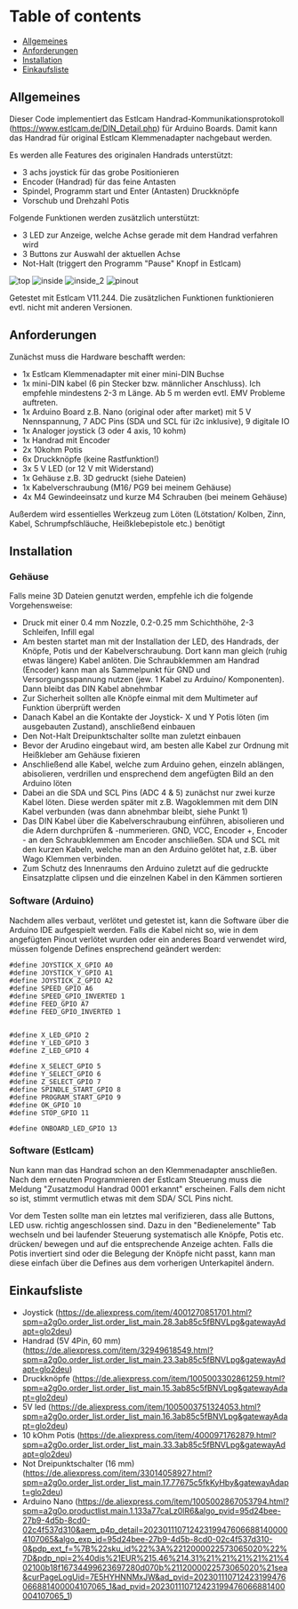 
# Table of contents
* [Allgemeines](#allgemeines)
* [Anforderungen](#anforderungen)
* [Installation](#installation)
* [Einkaufsliste](#einkaufsliste)

## Allgemeines
Dieser Code implementiert das Estlcam Handrad-Kommunikationsprotokoll (https://www.estlcam.de/DIN_Detail.php) für Arduino Boards.
Damit kann das Handrad für original Estlcam Klemmenadapter nachgebaut werden.

Es werden alle Features des originalen Handrads unterstützt:
* 3 achs joystick für das grobe Positionieren
* Encoder (Handrad) für das feine Antasten
* Spindel, Programm start und Enter (Antasten) Druckknöpfe
* Vorschub und Drehzahl Potis

Folgende Funktionen werden zusätzlich unterstützt:
* 3 LED zur Anzeige, welche Achse gerade mit dem Handrad verfahren wird
* 3 Buttons zur Auswahl der aktuellen Achse
* Not-Halt (triggert den Programm "Pause" Knopf in Estlcam)

![top](https://user-images.githubusercontent.com/69339442/213932798-1af69cf4-892e-43d9-bc12-5184e7064199.png)
![inside](https://user-images.githubusercontent.com/69339442/213932805-338ffd80-9654-4688-8ebe-09921d74ee7b.png)
![inside_2](https://user-images.githubusercontent.com/69339442/213932818-617348a7-9fe8-44db-abf7-a462b88048d6.png)
![pinout](https://user-images.githubusercontent.com/69339442/213933733-bbf50029-dfe7-4c3b-87aa-6fddc10b4ca6.png)


Getestet mit Estlcam V11.244. Die zusätzlichen Funktionen funktionieren evtl. nicht mit anderen Versionen.
	
## Anforderungen
Zunächst muss die Hardware beschafft werden:
* 1x Estlcam Klemmenadapter mit einer mini-DIN Buchse
* 1x mini-DIN kabel (6 pin Stecker bzw. männlicher Anschluss). Ich empfehle mindestens 2-3 m Länge. Ab 5 m werden evtl. EMV Probleme auftreten.
* 1x Arduino Board z.B. Nano (original oder after market) mit 5 V Nennspannung, 7 ADC Pins (SDA und SCL für i2c inklusive), 9 digitale IO
* 1x Analoger joystick (3 oder 4 axis, 10 kohm)
* 1x Handrad mit Encoder
* 2x 10kohm Potis
* 6x Druckknöpfe (keine Rastfunktion!)
* 3x 5 V LED (or 12 V mit Widerstand)
* 1x Gehäuse z.B. 3D gedruckt (siehe Dateien)
* 1x Kabelverschraubung (M16/ PG9 bei meinem Gehäuse)
* 4x M4 Gewindeeinsatz und kurze M4 Schrauben (bei meinem Gehäuse)

Außerdem wird essentielles Werkzeug zum Löten (Lötstation/ Kolben, Zinn, Kabel, Schrumpfschläuche, Heißklebepistole etc.) benötigt	

## Installation
### Gehäuse
Falls meine 3D Dateien genutzt werden, empfehle ich die folgende Vorgehensweise:
* Druck mit einer 0.4 mm Nozzle, 0.2-0.25 mm Schichthöhe, 2-3 Schleifen, Infill egal
* Am besten startet man mit der Installation der LED, des Handrads, der Knöpfe, Potis und der Kabelverschraubung. Dort kann man gleich (ruhig etwas längere) Kabel anlöten. Die Schraubklemmen am Handrad (Encoder) kann man als Sammelpunkt für GND und Versorgungsspannung nutzen (jew. 1 Kabel zu Arduino/ Komponenten). Dann bleibt das DIN Kabel abnehmbar
* Zur Sicherheit sollten alle Knöpfe einmal mit dem Multimeter auf Funktion überprüft werden
* Danach Kabel an die Kontakte der Joystick- X und Y Potis löten (im ausgebauten Zustand), anschließend einbauen
* Den Not-Halt Dreipunktschalter sollte man zuletzt einbauen
* Bevor der Arudino eingebaut wird, am besten alle Kabel zur Ordnung mit Heißkleber am Gehäuse fixieren
* Anschließend alle Kabel, welche zum Arduino gehen, einzeln ablängen, abisolieren, verdrillen und ensprechend dem angefügten Bild an den Arduino löten
* Dabei an die SDA und SCL Pins (ADC 4 & 5) zunächst nur zwei kurze Kabel löten. Diese werden später mit z.B. Wagoklemmen mit dem DIN Kabel verbunden (was dann abnehmbar bleibt, siehe Punkt 1)
* Das DIN Kabel über die Kabelverschraubung einführen, abisolieren und die Adern durchprüfen & -nummerieren. GND, VCC, Encoder +, Encoder - an den Schraubklemmen am Encoder anschließen. SDA und SCL mit den kurzen Kabeln, welche man an den Arduino gelötet hat, z.B. über Wago Klemmen verbinden.
* Zum Schutz des Innenraums den Arduino zuletzt auf die gedruckte Einsatzplatte clipsen und die einzelnen Kabel in den Kämmen sortieren

### Software (Arduino)
Nachdem alles verbaut, verlötet und getestet ist, kann die Software über die Arduino IDE aufgespielt werden. Falls die Kabel nicht so, wie in dem angefügten Pinout verlötet wurden oder ein anderes Board verwendet wird, müssen folgende Defines ensprechend geändert werden:

```
#define JOYSTICK_X_GPIO A0            
#define JOYSTICK_Y_GPIO A1
#define JOYSTICK_Z_GPIO A2
#define SPEED_GPIO A6                  
#define SPEED_GPIO_INVERTED 1          
#define FEED_GPIO A7                   
#define FEED_GPIO_INVERTED 1            


#define X_LED_GPIO 2
#define Y_LED_GPIO 3
#define Z_LED_GPIO 4

#define X_SELECT_GPIO 5
#define Y_SELECT_GPIO 6
#define Z_SELECT_GPIO 7          
#define SPINDLE_START_GPIO 8    
#define PROGRAM_START_GPIO 9
#define OK_GPIO 10                   
#define STOP_GPIO 11         

#define ONBOARD_LED_GPIO 13
```

### Software (Estlcam)
Nun kann man das Handrad schon an den Klemmenadapter anschließen. Nach dem erneuten Programmieren der Estlcam Steuerung muss die Meldung "Zusatzmodul Handrad 0001 erkannt" erscheinen. Falls dem nicht so ist, stimmt vermutlich etwas mit dem SDA/ SCL Pins nicht.

Vor dem Testen sollte man ein letztes mal verifizieren, dass alle Buttons, LED usw. richtig angeschlossen sind. Dazu in den "Bedienelemente" Tab wechseln und bei laufender Steuerung systematisch alle Knöpfe, Potis etc. drücken/ bewegen und auf die entsprechende Anzeige achten. Falls die Potis invertiert sind oder die Belegung der Knöpfe nicht passt, kann man diese einfach über die Defines aus dem vorherigen Unterkapitel ändern.

## Einkaufsliste
* Joystick (https://de.aliexpress.com/item/4001270851701.html?spm=a2g0o.order_list.order_list_main.28.3ab85c5fBNVLpg&gatewayAdapt=glo2deu)
* Handrad (5V 4Pin, 60 mm) (https://de.aliexpress.com/item/32949618549.html?spm=a2g0o.order_list.order_list_main.23.3ab85c5fBNVLpg&gatewayAdapt=glo2deu)
* Druckknöpfe (https://de.aliexpress.com/item/1005003302861259.html?spm=a2g0o.order_list.order_list_main.15.3ab85c5fBNVLpg&gatewayAdapt=glo2deu)
* 5V led (https://de.aliexpress.com/item/1005003751324053.html?spm=a2g0o.order_list.order_list_main.16.3ab85c5fBNVLpg&gatewayAdapt=glo2deu) 
* 10 kOhm Potis (https://de.aliexpress.com/item/4000971762879.html?spm=a2g0o.order_list.order_list_main.33.3ab85c5fBNVLpg&gatewayAdapt=glo2deu)
* Not Dreipunktschalter (16 mm) (https://de.aliexpress.com/item/33014058927.html?spm=a2g0o.order_list.order_list_main.17.77675c5fkKyHby&gatewayAdapt=glo2deu)
* Arduino Nano (https://de.aliexpress.com/item/1005002867053794.html?spm=a2g0o.productlist.main.1.133a77caLz0lR6&algo_pvid=95d24bee-27b9-4d5b-8cd0-02c4f537d310&aem_p4p_detail=202301110712423199476066881400004107065&algo_exp_id=95d24bee-27b9-4d5b-8cd0-02c4f537d310-0&pdp_ext_f=%7B%22sku_id%22%3A%2212000022573065020%22%7D&pdp_npi=2%40dis%21EUR%215.46%214.31%21%21%21%21%21%402100b18f16734499623697280d070b%2112000022573065020%21sea&curPageLogUid=7E5HYHNNMxJW&ad_pvid=202301110712423199476066881400004107065_1&ad_pvid=202301110712423199476066881400004107065_1)
